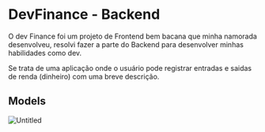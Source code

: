 # DevFinance - Backend

O dev Finance foi um projeto de Frontend bem bacana que minha namorada desenvolveu, resolvi fazer a parte do Backend para desenvolver minhas habilidades como dev.

Se trata de uma aplicação onde o usuário pode registrar entradas e saidas de renda (dinheiro) com uma breve descrição.

## Models

![Untitled](https://user-images.githubusercontent.com/49209628/144836925-33b2209c-162d-4257-8879-e864bec7e6af.png)
